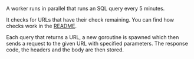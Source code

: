 A worker runs in parallel that runs an SQL query every 5 minutes.

It checks for URLs that have their check remaining. You can find how checks work in the [README](README.md#Process).

Each query that returns a URL, a new goroutine is spawned which then sends a request to the given URL with specified parameters. The response code, the headers and the body are then stored.

